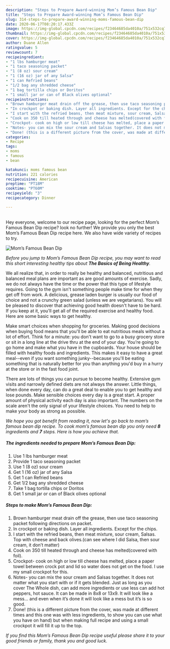 ```yaml
---
description: "Steps to Prepare Award-winning Mom’s Famous Bean Dip"
title: "Steps to Prepare Award-winning Mom’s Famous Bean Dip"
slug: 314-steps-to-prepare-award-winning-moms-famous-bean-dip
date: 2020-06-17T08:20:17.433Z
image: https://img-global.cpcdn.com/recipes/f23464685da4010a/751x532cq70/moms-famous-bean-dip-recipe-main-photo.jpg
thumbnail: https://img-global.cpcdn.com/recipes/f23464685da4010a/751x532cq70/moms-famous-bean-dip-recipe-main-photo.jpg
cover: https://img-global.cpcdn.com/recipes/f23464685da4010a/751x532cq70/moms-famous-bean-dip-recipe-main-photo.jpg
author: Duane Allen
ratingvalue: 5
reviewcount: 7
recipeingredient:
- "1 lbs hamburger meat"
- "1 taco seasoning packet"
- "1 (8 oz) sour cream"
- "1 (16 oz) jar of any Salsa"
- "1 can Refried beans"
- "1/2 bag any shredded cheese"
- "1 bag tortilla chips or Doritos"
- "1 small jar or can of Black olives optional"
recipeinstructions:
- "Brown hamburger meat drain off the grease, then use taco seasoning packet following directions on packet."
- "In crockpot or baking dish. Layer all ingredients. Except for the chips."
- "I start with the refried beans, then meat mixture, sour cream, Salsas. Top with cheese and back olives.(can see where I did Salsa, then sour cream, it don’t matter)"
- "Cook on 350 till heated through and cheese has melted(covered with foil)."
- "Crockpot- cook on high or low till cheese has melted, place a paper towel between crock pot and lid so water does not get on the food. I use my small crockpot for this."
- "Notes- you can mix the sour cream and Salsas together. It does not matter what you start with or if it gets blended. Just as long as you cover The Whole dish, can add more ingredients or use less can add hot peppers, hot sauce. It can be made in 8x8 or 13x9. It will look like a mess... and even when it’s done it will look like a mess but it’s is so good."
- "Done! (this is a different picture from the cover, was made at different times and this one was with less ingredients, to show you can use what you have on hand) but when making full recipe and using a small crockpot it will fill it up to the top."
categories:
- Recipe
tags:
- moms
- famous
- bean

katakunci: moms famous bean 
nutrition: 221 calories
recipecuisine: American
preptime: "PT18M"
cooktime: "PT60M"
recipeyield: "3"
recipecategory: Dinner

---
```

<br>
Hey everyone, welcome to our recipe page, looking for the perfect Mom’s Famous Bean Dip recipe? look no further! We provide you only the best Mom’s Famous Bean Dip recipe here. We also have wide variety of recipes to try.
<br>


![Mom’s Famous Bean Dip](https://img-global.cpcdn.com/recipes/f23464685da4010a/751x532cq70/moms-famous-bean-dip-recipe-main-photo.jpg)

<i>Before you jump to Mom’s Famous Bean Dip recipe, you may want to read this short interesting healthy tips about <strong>The Basics of Being Healthy</strong>.</i>

We all realize that, in order to really be healthy and balanced, nutritious and balanced meal plans are important as are good amounts of exercise. Sadly, we do not always have the time or the power that this type of lifestyle requires. Going to the gym isn't something people make time for when they get off from work. A delicious, grease laden burger is usually our food of choice and not a crunchy green salad (unless we are vegetarians). You will be pleased to discover that achieving good health doesn't have to be hard. If you keep at it, you'll get all of the required exercise and healthy food. Here are some basic ways to get healthy.

Make smart choices when shopping for groceries. Making good decisions when buying food means that you'll be able to eat nutritious meals without a lot of effort. Think for a minute: you don't want to go to a busy grocery store or sit in a long line at the drive thru at the end of your day. You’re going to go home and make what you have in the cupboards. Your house should be filled with healthy foods and ingredients. This makes it easy to have a great meal--even if you want something junky--because you'll be eating something that is naturally better for you than anything you'd buy in a hurry at the store or in the fast food joint.

There are lots of things you can pursue to become healthy. Extensive gym visits and narrowly defined diets are not always the answer. Little things, when done every day, can do a great deal to enable you to get healthy and lose pounds. Make sensible choices every day is a great start. A proper amount of physical activity each day is also important. The numbers on the scale aren't the only signal of your lifestyle choices. You need to help to make your body as strong as possible. 


<i>We hope you got benefit from reading it, now let's go back to mom’s famous bean dip recipe. To cook mom’s famous bean dip you only need <strong>8</strong> ingredients and <strong>7</strong> steps. Here is how you achieve that.
</i>

##### The ingredients needed to prepare Mom’s Famous Bean Dip:

1. Use 1 lbs hamburger meat
1. Provide 1 taco seasoning packet
1. Use 1 (8 oz) sour cream
1. Get 1 (16 oz) jar of any Salsa
1. Get 1 can Refried beans
1. Get 1/2 bag any shredded cheese
1. Take 1 bag tortilla chips or Doritos
1. Get 1 small jar or can of Black olives optional


##### Steps to make Mom’s Famous Bean Dip:

1. Brown hamburger meat drain off the grease, then use taco seasoning packet following directions on packet.
1. In crockpot or baking dish. Layer all ingredients. Except for the chips.
1. I start with the refried beans, then meat mixture, sour cream, Salsas. Top with cheese and back olives.(can see where I did Salsa, then sour cream, it don’t matter)
1. Cook on 350 till heated through and cheese has melted(covered with foil).
1. Crockpot- cook on high or low till cheese has melted, place a paper towel between crock pot and lid so water does not get on the food. I use my small crockpot for this.
1. Notes- you can mix the sour cream and Salsas together. It does not matter what you start with or if it gets blended. Just as long as you cover The Whole dish, can add more ingredients or use less can add hot peppers, hot sauce. It can be made in 8x8 or 13x9. It will look like a mess... and even when it’s done it will look like a mess but it’s is so good.
1. Done! (this is a different picture from the cover, was made at different times and this one was with less ingredients, to show you can use what you have on hand) but when making full recipe and using a small crockpot it will fill it up to the top.


<i>If you find this Mom’s Famous Bean Dip recipe useful please share it to your good friends or family, thank you and good luck.</i>
